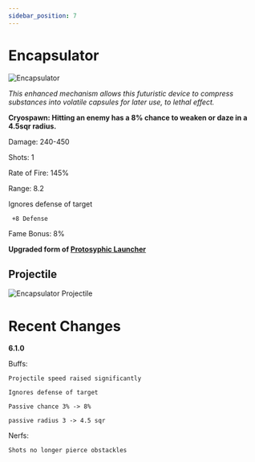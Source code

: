 ```yaml
---
sidebar_position: 7
---
```


# Encapsulator

![Encapsulator](https://vwiki.valorserver.com/api/item/picture/encapsulator)

<i>This enhanced mechanism allows this futuristic device to compress substances into volatile capsules for later use, to lethal effect.</i>

**Cryospawn: Hitting an enemy has a 8% chance to weaken or daze in a 4.5sqr radius.**

Damage: 240-450

Shots: 1

Rate of Fire: 145%

Range: 8.2 

Ignores defense of target

     +8 Defense

Fame Bonus: 8%

**Upgraded form of [Protosyphic Launcher](https://wiki.valorserver.com/docs/items/weapons/bows/ut/protosyphic_launcher)**

## Projectile

![Encapsulator Projectile](https://cdn.discordapp.com/attachments/1160376179996496013/1170814626208960512/encapsulator.gif?ex=6591c817&is=657f5317&hm=dc6a16b623580785c9e95fc432b345d6bc76aaef7289c0c67b60356a7340d1d2&)
    
# Recent Changes
**6.1.0**

Buffs:

    Projectile speed raised significantly

    Ignores defense of target

    Passive chance 3% -> 8%

    passive radius 3 -> 4.5 sqr
   
Nerfs:

    Shots no longer pierce obstackles

